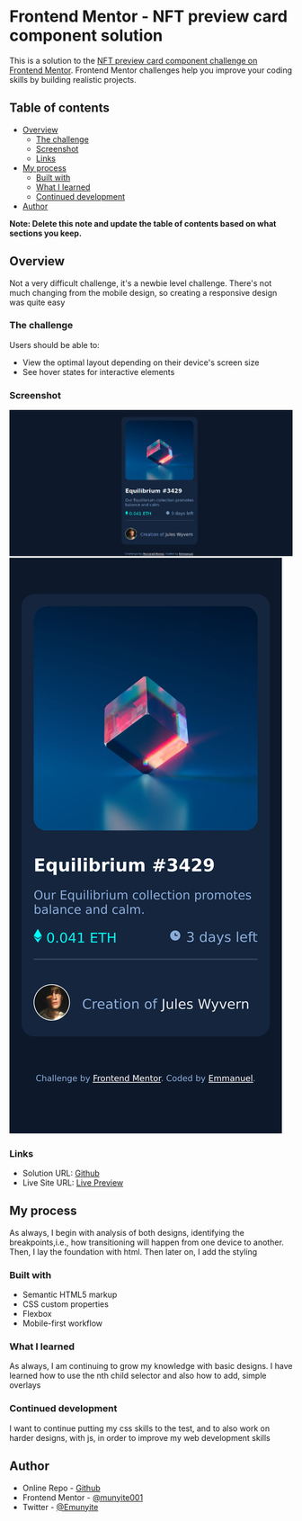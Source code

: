 # Frontend Mentor - NFT preview card component solution

This is a solution to the [NFT preview card component challenge on Frontend Mentor](https://www.frontendmentor.io/challenges/nft-preview-card-component-SbdUL_w0U). Frontend Mentor challenges help you improve your coding skills by building realistic projects. 

## Table of contents

- [Overview](#overview)
  - [The challenge](#the-challenge)
  - [Screenshot](#screenshot)
  - [Links](#links)
- [My process](#my-process)
  - [Built with](#built-with)
  - [What I learned](#what-i-learned)
  - [Continued development](#continued-development)
- [Author](#author)

**Note: Delete this note and update the table of contents based on what sections you keep.**

## Overview
Not a very difficult challenge, it's a newbie level challenge.
There's not much changing from the mobile design, so creating a responsive design was quite easy

### The challenge

Users should be able to:

- View the optimal layout depending on their device's screen size
- See hover states for interactive elements

### Screenshot

![Desktop Design](./Screenshots/Desktop%20Design.png)
![Mobile Design](./Screenshots/Mobile%20design.png)
### Links

- Solution URL: [Github](https://github.com/munyite001/NFT-preview-card-component)
- Live Site URL: [Live Preview](https://nft-card-preview-fr.netlify.app/)

## My process
As always, I begin with analysis of both designs, identifying the breakpoints,i.e., how transitioning will happen from one device to another. Then, I lay the foundation with html. Then later on, I add the styling

### Built with

- Semantic HTML5 markup
- CSS custom properties
- Flexbox
- Mobile-first workflow

### What I learned

As always, I am continuing to grow my knowledge with basic designs.
I have learned how to use the nth child selector and also how to add, simple overlays

### Continued development

I want to continue putting my css skills to the test, and to also work on harder designs, with js, in order to improve my web development skills

## Author

- Online Repo - [Github](https://github.com/munyite001/NFT-preview-card-component)
- Frontend Mentor - [@munyite001](https://www.frontendmentor.io/profile/munyite001)
- Twitter - [@Emunyite](https://www.twitter.com/emunyite)


